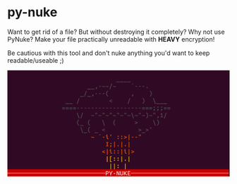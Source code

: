 # py-nuke
Want to get rid of a file? But without destroying it completely? Why not use PyNuke? Make your file practically unreadable with **HEAVY** encryption!

Be cautious with this tool and don't nuke anything you'd want to keep readable/useable ;)

![Banner Of Py-Nuke](pynuke.png)
